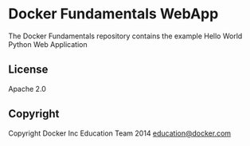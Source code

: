 Docker Fundamentals WebApp
==========================

The Docker Fundamentals repository contains the example Hello World Python Web Application

## License

Apache 2.0

## Copyright

Copyright Docker Inc Education Team 2014 <education@docker.com>

